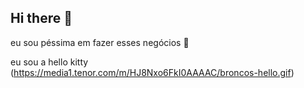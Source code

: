 ## Hi there 👋
eu sou péssima em fazer esses negócios 🤩

eu sou a hello kitty 
(https://media1.tenor.com/m/HJ8Nxo6FkI0AAAAC/broncos-hello.gif) 

